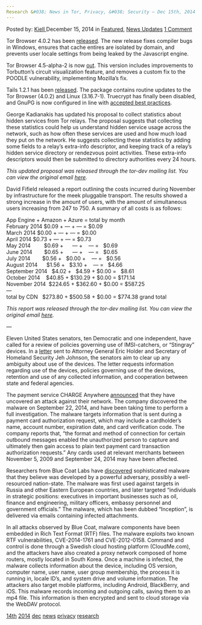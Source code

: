 ```yaml
---
Research &#038; News in Tor, Privacy, &#038; Security – Dec 15th, 2014
---
```

<article class="post-listing post-8643 post type-post status-publish format-standard has-post-thumbnail hentry  tag-14th tag-1779 tag-dec tag-news tag-privacy tag-research tag-security 
    <div class="post-inner">
        <span>Posted by: <a href="https://www.deepdotweb.com/author/kiell/" title="">Kiell </a></span>
    <span>December 15, 2014</span>
    <span>in <a href="https://www.deepdotweb.com/category/deepdot-news/" rel="category tag">Featured</a>, <a href="https://www.deepdotweb.com/category/news-updates/" rel="category tag">News Updates</a></span>
    <span><a href="https://www.deepdotweb.com/2014/12/15/research-news-tor-privacy-security-dec-14th-2014/#comments">1 Comment</a></span>
    </p>
    <div class="clear"></div>
    <div class="entry">
    <p>Tor Browser 4.0.2 has been <a href="https://blog.torproject.org/blog/tor-browser-402-released">released</a>. The new release fixes compiler bugs in Windows, ensures that cache entires are isolated by domain, and prevents user locale settings from being leaked by the Javascript engine.</p>
    <p>Tor Browser 4.5-alpha-2 is now <a href="https://blog.torproject.org/blog/tor-browser-45-alpha-2-released">out</a>. This version includes improvements to Torbutton&#8217;s circuit visualization feature, and removes a custom fix to the POODLE vulnerability, implementing Mozilla&#8217;s fix.</p>
    <p>Tails 1.2.1 has been <a href="https://blog.torproject.org/blog/tails-121-out">released</a>. The package contains routine updates to the Tor Browser (4.0.2) and Linux (3.16.7-1). Truecrypt has finally been disabled, and GnuPG is now configured in line with <a href="https://help.riseup.net/en/security/message-security/openpgp/best-practices">accepted best practices</a>.</p>
    <p>George Kadianakis has updated his proposal to collect statistics about hidden services from Tor relays. The proposal suggests that collecting these statistics could help us understand hidden service usage across the network, such as how often these services are used and how much load they put on the network. He suggests collecting these statistics by adding some fields to a relay&#8217;s extra-info descriptor, and keeping track of a relay&#8217;s hidden service directory or rendezvous point activities. These extra-info descriptors would then be submitted to directory authorities every 24 hours.</p>
    <p><em>This updated proposal was released through the tor-dev mailing list. You can view the original email</em> <a href="https://lists.torproject.org/pipermail/tor-dev/2014-December/007928.html"><em>here</em></a><em>.</em></p>
    <p>David Fifield released a report outlining the costs incurred during November by infrastructure for the meek pluggable transport. The results showed a strong increase in the amount of users, with the amount of simultaneous users increasing from 247 to 750. A summary of all costs is as follows:</p>
    <p>App Engine + Amazon + Azure = total by month<br />
    February 2014 $0.09 + &#8212; + &#8212; = $0.09<br />
    March 2014 $0.00 + &#8212; + &#8212; = $0.00<br />
    April 2014 $0.73 + &#8212; + &#8212; = $0.73<br />
    May 2014         $0.69 +      &#8212; +    &#8212; =   $0.69<br />
    June 2014        $0.65 +      &#8212; +    &#8212; =   $0.65<br />
    July 2014        $0.56 +   $0.00 +    &#8212; =   $0.56<br />
    August 2014      $1.56 +   $3.10 +    &#8212; =   $4.66<br />
    September 2014   $4.02 +   $4.59 + $0.00 =   $8.61<br />
    October 2014    $40.85 + $130.29 + $0.00 = $171.14<br />
    November 2014  $224.65 + $362.60 + $0.00 = $587.25<br />
    &#8212;<br />
    total by CDN   $273.80 + $500.58 + $0.00 = $774.38 grand total</p>
    <p><em>This report was released through the tor-dev mailing list. You can view the original email</em> <a href="https://lists.torproject.org/pipermail/tor-dev/2014-December/007916.html"><em>here</em></a><em>.</em></p>
    <p><em>&#8212;</em></p>
    <p>Eleven United States senators, ten Democratic and one independent, have called for a review of policies governing use of IMSI-catchers, or “Stingray” devices. In a <a href="https://www.documentcloud.org/documents/1378358-249798493-tester-s-letter-to-attorney-general.html">letter</a> sent to Attorney General Eric Holder and Secretary of Homeland Security Jeh Johnson, the senators aim to clear up any ambiguity about use of the devices. The letter requests information regarding use of the devices, policies governing use of the devices, retention and use of any collected information, and cooperation between state and federal agencies.</p>
    <p>The payment service CHARGE Anywhere <a href="https://www.chargeanywhere.com/notice/_defaultmerchant.aspx">announced</a> that they have uncovered an attack against their network. The company discovered the malware on September 22, 2014, and have been taking time to perform a full investigation. The malware targets information that is sent during a payment card authorization request, which may include a cardholder&#8217;s name, account number, expiration date, and card verification code. The company reports that, “the format and method of connection for certain outbound messages enabled the unauthorized person to capture and ultimately then gain access to plain text payment card transaction authorization requests.” Any cards used at relevant merchants between November 5, 2009 and September 24, 2014 may have been affected.</p>
    <p>Researchers from Blue Coat Labs have <a href="https://www.bluecoat.com/security-blog/2014-12-09/blue-coat-exposes-">discovered</a> sophisticated malware that they believe was developed by a powerful adversary, possibly a well-resourced nation-state. The malware was first used against targets in Russia and other Eastern European countries, and later targeted “individuals in strategic positions: executives in important businesses such as oil, finance and engineering, military officers, embassy personnel and government officials.” The malware, which has been dubbed “Inception”, is delivered via emails containing infected attachments.</p>
    <p>In all attacks observed by Blue Coat, malware components have been embedded in Rich Text Format (RTF) files. The malware exploits two known RTF vulnerabilities, CVE-2014-1761 and CVE-2012-0158. Command and control is done through a Swedish cloud hosting platform (CloudMe.com), and the attackers have also created a proxy network composed of home routers, mostly located in South Korea. Once a machine is infected, the malware collects information about the device, including OS version, computer name, user name, user group membership, the process it is running in, locale ID’s, and system drive and volume information. The attackers also target mobile platforms, including Android, BlackBerry, and iOS. This malware records incoming and outgoing calls, saving them to an mp4 file. This information is then encrypted and sent to cloud storage via the WebDAV protocol.</p>
    </div>
    <a href="https://www.deepdotweb.com/tag/14th/" rel="tag">14th</a> <a href="https://www.deepdotweb.com/tag/2014/" rel="tag">2014</a> <a href="https://www.deepdotweb.com/tag/dec/" rel="tag">dec</a> <a href="https://www.deepdotweb.com/tag/news/" rel="tag">news</a> <a href="https://www.deepdotweb.com/tag/privacy/" rel="tag">privacy</a> <a href="https://www.deepdotweb.com/tag/research/" rel="tag">research</a>  </span> <span style="display:none" class="updated">2014-12-15</span>
    <div style="display:none" class="vcard author" itemprop="author" itemscope itemtype="http://schema.org/Person"><strong class="fn" itemprop="name"><a href="https://www.deepdotweb.com/author/kiell/" title="Posts by Kiell" rel="author">Kiell</a></strong></div>
    
